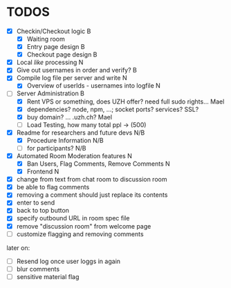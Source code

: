 # TODOS 
- [x] Checkin/Checkout logic                            B
    - [x] Waiting room
    - [x] Entry page design                             B
    - [x] Checkout page design                          B
- [x] Local _like_ processing                           N
- [x] Give out usernames in order and verify?           B
- [x] Compile log file per server and write             N
  - [x] Overview of userIds - usernames into logfile    N      
- [ ] Server Administration                             B
    - [x] Rent VPS or something, does UZH offer? need full sudo rights...   Mael
    - [x] dependencies? node, npm, ...; socket ports? services? SSL?
    - [x] buy domain? ... .uzh.ch?                                          Mael
    - [ ] Load Testing, how many total ppl -> (500)
- [x] Readme for researchers and future devs            N/B
    - [x] Procedure Information                         N/B
    - [ ] for participants?                             N/B
- [x] Automated Room Moderation features                N
    - [x] Ban Users, Flag Comments, Remove Comments     N
    - [x] Frontend                                      N

- [x] change from text from chat room to discussion room
- [x] be able to flag comments
- [x] removing a comment should just replace its contents
- [x] enter to send
- [x] back to top button
- [x] specify outbound URL in room spec file
- [x] remove "discussion room" from welcome page
- [ ] customize flagging and removing comments

later on:
- [ ] Resend log once user loggs in again
- [ ] blur comments
- [ ] sensitive material flag